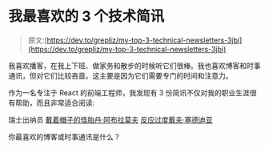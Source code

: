 # 我最喜欢的 3 个技术简讯

> 原文:[https://dev.to/grepliz/my-top-3-technical-newsletters-3jbi](https://dev.to/grepliz/my-top-3-technical-newsletters-3jbi)

我喜欢播客，在我上下班、做家务和散步的时候听它们很棒。我也喜欢博客和时事通讯，但对它们比较吝啬。这主要是因为它们需要专门的时间和注意力。

作为一名专注于 React 的前端工程师，我发现有 3 份简讯不仅对我的职业生涯很有帮助，而且非常适合阅读:

瑞士出纳员
[戴着帽子的怪胎丹·阿布拉莫夫](https://overreacted.io/)
[反应过度戴夫·塞德迪亚](https://daveceddia.com/)

你最喜欢的博客或时事通讯是什么？